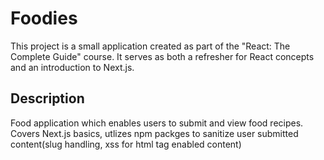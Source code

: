# Foodies

This project is a small application created as part of the "React: The Complete Guide" course. It serves as both a refresher for React concepts and an introduction to Next.js.

## Description

Food application which enables users to submit and view food recipes.
Covers Next.js basics, utlizes npm packges to sanitize user submitted content(slug handling, xss for html tag enabled content)
